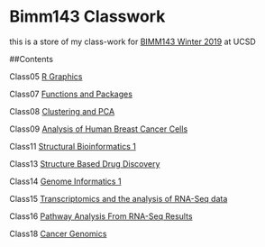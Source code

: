 # Bimm143 Classwork

this is a store of my class-work for [BIMM143 Winter 2019](https://bioboot.github.io/bimm143_W19/) at UCSD

##Contents

Class05 [R Graphics](https://github.com/yyt002/bimm143/blob/master/class05/class05.md)

Class07 [Functions and Packages](https://github.com/yyt002/bimm143/blob/master/Class07/Class07.md)

Class08 [Clustering and PCA](https://github.com/yyt002/bimm143/blob/master/class08/Class_8-_Clustering_and_PCA.md)

Class09 [Analysis of Human Breast Cancer Cells](https://github.com/yyt002/bimm143/blob/master/class09/Class_09.md)

Class11 [Structural Bioinformatics 1](https://github.com/yyt002/bimm143/blob/master/class11/class11.md)

Class13 [Structure Based Drug Discovery](https://github.com/yyt002/bimm143/blob/master/class13/class13.md)

Class14 [Genome Informatics 1](https://github.com/yyt002/bimm143/blob/master/class14/class14.md)

Class15 [Transcriptomics and the analysis of RNA-Seq data](https://github.com/yyt002/bimm143/blob/master/class15/class15.md)

Class16 [Pathway Analysis From RNA-Seq Results](https://github.com/yyt002/bimm143/blob/master/class16/Class16.md)

Class18 [Cancer Genomics](https://github.com/yyt002/bimm143/blob/master/class18/class18.md)        
   

